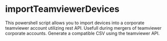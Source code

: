 # importTeamviewerDevices
This powershell script allows you to import devices into a corporate teamviewer account utilizing rest API. Usefull during mergers of teamviewer corporate accounts. Generate a compatible CSV using the teamviewer API.
